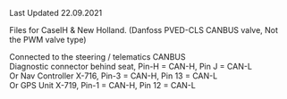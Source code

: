 Last Updated 22.09.2021

Files for CaseIH & New Holland. (Danfoss PVED-CLS CANBUS valve, Not the PWM valve type)

Connected to the steering / telematics CANBUS <br />
Diagnostic connector behind seat, Pin-H = CAN-H, Pin J = CAN-L <br />
Or Nav Controller X-716, Pin-3 = CAN-H, Pin 13 = CAN-L <br />
Or GPS Unit X-719, Pin-1 = CAN-H, Pin 12 = CAN-L <br />
